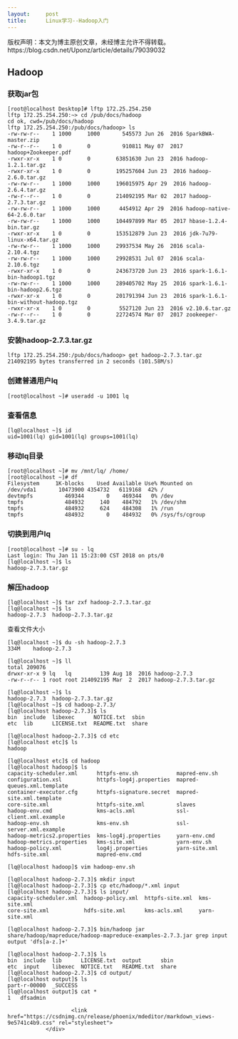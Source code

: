 ```yaml
---
layout:     post
title:      Linux学习--Hadoop入门
---
```

<div id="article_content" class="article_content clearfix csdn-tracking-statistics" data-pid="blog" data-mod="popu_307" data-dsm="post">
								<div class="article-copyright">
					版权声明：本文为博主原创文章，未经博主允许不得转载。					https://blog.csdn.net/Uponz/article/details/79039032				</div>
								            <div id="content_views" class="markdown_views prism-atom-one-dark">
							<!-- flowchart 箭头图标 勿删 -->
							<svg xmlns="http://www.w3.org/2000/svg" style="display: none;"><path stroke-linecap="round" d="M5,0 0,2.5 5,5z" id="raphael-marker-block" style="-webkit-tap-highlight-color: rgba(0, 0, 0, 0);"></path></svg>
							<h2 id="hadoop">Hadoop</h2>

<h3 id="获取jar包">获取jar包</h3>



<pre class="prettyprint"><code class=" hljs haml">[root@localhost Desktop]# lftp 172.25.254.250
lftp 172.25.254.250:~&gt; cd /pub/docs/hadoop
cd ok, cwd=/pub/docs/hadoop
lftp 172.25.254.250:/pub/docs/hadoop&gt; ls
-<span class="ruby">rw-rw-r--    <span class="hljs-number">1</span> <span class="hljs-number">1000</span>     <span class="hljs-number">1000</span>       <span class="hljs-number">545573</span> <span class="hljs-constant">Jun</span> <span class="hljs-number">26</span>  <span class="hljs-number">2016</span> <span class="hljs-constant">SparkBWA</span>-master.zip
</span>-<span class="ruby">rw-r--r--    <span class="hljs-number">1</span> <span class="hljs-number">0</span>        <span class="hljs-number">0</span>          <span class="hljs-number">910811</span> <span class="hljs-constant">May</span> <span class="hljs-number">07</span>  <span class="hljs-number">2017</span> hadoop+<span class="hljs-constant">Zookeeper</span>.pdf
</span>-<span class="ruby">rwxr-xr-x    <span class="hljs-number">1</span> <span class="hljs-number">0</span>        <span class="hljs-number">0</span>        <span class="hljs-number">63851630</span> <span class="hljs-constant">Jun</span> <span class="hljs-number">23</span>  <span class="hljs-number">2016</span> hadoop-<span class="hljs-number">1.2</span>.<span class="hljs-number">1</span>.tar.gz
</span>-<span class="ruby">rwxr-xr-x    <span class="hljs-number">1</span> <span class="hljs-number">0</span>        <span class="hljs-number">0</span>        <span class="hljs-number">195257604</span> <span class="hljs-constant">Jun</span> <span class="hljs-number">23</span>  <span class="hljs-number">2016</span> hadoop-<span class="hljs-number">2.6</span>.<span class="hljs-number">0</span>.tar.gz
</span>-<span class="ruby">rw-rw-r--    <span class="hljs-number">1</span> <span class="hljs-number">1000</span>     <span class="hljs-number">1000</span>     <span class="hljs-number">196015975</span> <span class="hljs-constant">Apr</span> <span class="hljs-number">29</span>  <span class="hljs-number">2016</span> hadoop-<span class="hljs-number">2.6</span>.<span class="hljs-number">4</span>.tar.gz
</span>-<span class="ruby">rw-r--r--    <span class="hljs-number">1</span> <span class="hljs-number">0</span>        <span class="hljs-number">0</span>        <span class="hljs-number">214092195</span> <span class="hljs-constant">Mar</span> <span class="hljs-number">02</span>  <span class="hljs-number">2017</span> hadoop-<span class="hljs-number">2.7</span>.<span class="hljs-number">3</span>.tar.gz
</span>-<span class="ruby">rw-rw-r--    <span class="hljs-number">1</span> <span class="hljs-number">1000</span>     <span class="hljs-number">1000</span>      <span class="hljs-number">4454912</span> <span class="hljs-constant">Apr</span> <span class="hljs-number">29</span>  <span class="hljs-number">2016</span> hadoop-native-<span class="hljs-number">64</span>-<span class="hljs-number">2.6</span>.<span class="hljs-number">0</span>.tar
</span>-<span class="ruby">rw-rw-r--    <span class="hljs-number">1</span> <span class="hljs-number">1000</span>     <span class="hljs-number">1000</span>     <span class="hljs-number">104497899</span> <span class="hljs-constant">Mar</span> <span class="hljs-number">05</span>  <span class="hljs-number">2017</span> hbase-<span class="hljs-number">1.2</span>.<span class="hljs-number">4</span>-bin.tar.gz
</span>-<span class="ruby">rwxr-xr-x    <span class="hljs-number">1</span> <span class="hljs-number">0</span>        <span class="hljs-number">0</span>        <span class="hljs-number">153512879</span> <span class="hljs-constant">Jun</span> <span class="hljs-number">23</span>  <span class="hljs-number">2016</span> jdk-<span class="hljs-number">7</span>u79-linux-x64.tar.gz
</span>-<span class="ruby">rw-rw-r--    <span class="hljs-number">1</span> <span class="hljs-number">1000</span>     <span class="hljs-number">1000</span>     <span class="hljs-number">29937534</span> <span class="hljs-constant">May</span> <span class="hljs-number">26</span>  <span class="hljs-number">2016</span> scala-<span class="hljs-number">2.10</span>.<span class="hljs-number">4</span>.tgz
</span>-<span class="ruby">rw-rw-r--    <span class="hljs-number">1</span> <span class="hljs-number">1000</span>     <span class="hljs-number">1000</span>     <span class="hljs-number">29928531</span> <span class="hljs-constant">Jul</span> <span class="hljs-number">07</span>  <span class="hljs-number">2016</span> scala-<span class="hljs-number">2.10</span>.<span class="hljs-number">6</span>.tgz
</span>-<span class="ruby">rwxr-xr-x    <span class="hljs-number">1</span> <span class="hljs-number">0</span>        <span class="hljs-number">0</span>        <span class="hljs-number">243673720</span> <span class="hljs-constant">Jun</span> <span class="hljs-number">23</span>  <span class="hljs-number">2016</span> spark-<span class="hljs-number">1.6</span>.<span class="hljs-number">1</span>-bin-hadoop1.tgz
</span>-<span class="ruby">rw-rw-r--    <span class="hljs-number">1</span> <span class="hljs-number">1000</span>     <span class="hljs-number">1000</span>     <span class="hljs-number">289405702</span> <span class="hljs-constant">May</span> <span class="hljs-number">25</span>  <span class="hljs-number">2016</span> spark-<span class="hljs-number">1.6</span>.<span class="hljs-number">1</span>-bin-hadoop2.<span class="hljs-number">6</span>.tgz
</span>-<span class="ruby">rwxr-xr-x    <span class="hljs-number">1</span> <span class="hljs-number">0</span>        <span class="hljs-number">0</span>        <span class="hljs-number">201791394</span> <span class="hljs-constant">Jun</span> <span class="hljs-number">23</span>  <span class="hljs-number">2016</span> spark-<span class="hljs-number">1.6</span>.<span class="hljs-number">1</span>-bin-without-hadoop.tgz
</span>-<span class="ruby">rwxr-xr-x    <span class="hljs-number">1</span> <span class="hljs-number">0</span>        <span class="hljs-number">0</span>         <span class="hljs-number">5527120</span> <span class="hljs-constant">Jun</span> <span class="hljs-number">23</span>  <span class="hljs-number">2016</span> v2.<span class="hljs-number">10.6</span>.tar.gz
</span>-<span class="ruby">rw-r--r--    <span class="hljs-number">1</span> <span class="hljs-number">0</span>        <span class="hljs-number">0</span>        <span class="hljs-number">22724574</span> <span class="hljs-constant">Mar</span> <span class="hljs-number">07</span>  <span class="hljs-number">2017</span> zookeeper-<span class="hljs-number">3.4</span>.<span class="hljs-number">9</span>.tar.gz</span></code></pre>

<h3 id="安装hadoop-273targz">安装hadoop-2.7.3.tar.gz</h3>



<pre class="prettyprint"><code class=" hljs ruby">lftp <span class="hljs-number">172.25</span>.<span class="hljs-number">254.250</span><span class="hljs-symbol">:/pub/docs/hadoop&gt;</span> get hadoop-<span class="hljs-number">2.7</span>.<span class="hljs-number">3</span>.tar.gz
<span class="hljs-number">214092195</span> bytes transferred <span class="hljs-keyword">in</span> <span class="hljs-number">2</span> seconds (<span class="hljs-number">101.58</span>M/s) </code></pre>

<h3 id="创建普通用户lq">创建普通用户lq</h3>



<pre class="prettyprint"><code class=" hljs ruby">[root<span class="hljs-variable">@localhost</span> ~]<span class="hljs-comment"># useradd -u 1001 lq</span></code></pre>

<h3 id="查看信息">查看信息</h3>



<pre class="prettyprint"><code class=" hljs ruby">[lq<span class="hljs-variable">@localhost</span> ~]<span class="hljs-variable">$ </span>id
uid=<span class="hljs-number">1001</span>(lq) gid=<span class="hljs-number">1001</span>(lq) groups=<span class="hljs-number">1001</span>(lq)</code></pre>

<h3 id="移动lq目录">移动lq目录</h3>



<pre class="prettyprint"><code class=" hljs coffeescript">[root<span class="hljs-property">@localhost</span> ~]<span class="hljs-comment"># mv /mnt/lq/ /home/</span>
[root<span class="hljs-property">@localhost</span> ~]<span class="hljs-comment"># df</span>
Filesystem     <span class="hljs-number">1</span>K-blocks    Used Available Use% Mounted <span class="hljs-literal">on</span>
<span class="hljs-regexp">/dev/vda1       10473900 4354732   6119168  42% /</span>
devtmpfs          <span class="hljs-number">469344</span>       <span class="hljs-number">0</span>    <span class="hljs-number">469344</span>   <span class="hljs-number">0</span>% /dev
tmpfs             <span class="hljs-number">484932</span>     <span class="hljs-number">140</span>    <span class="hljs-number">484792</span>   <span class="hljs-number">1</span>% /dev/shm
tmpfs             <span class="hljs-number">484932</span>     <span class="hljs-number">624</span>    <span class="hljs-number">484308</span>   <span class="hljs-number">1</span>% /run
tmpfs             <span class="hljs-number">484932</span>       <span class="hljs-number">0</span>    <span class="hljs-number">484932</span>   <span class="hljs-number">0</span>% /sys/fs/cgroup</code></pre>

<h3 id="切换到用户lq">切换到用户lq</h3>



<pre class="prettyprint"><code class=" hljs ruby">[root<span class="hljs-variable">@localhost</span> ~]<span class="hljs-comment"># su - lq</span>
<span class="hljs-constant">Last</span> <span class="hljs-symbol">login:</span> <span class="hljs-constant">Thu</span> <span class="hljs-constant">Jan</span> <span class="hljs-number">11</span> <span class="hljs-number">15</span><span class="hljs-symbol">:</span><span class="hljs-number">23</span><span class="hljs-symbol">:</span><span class="hljs-number">00</span> <span class="hljs-constant">CST</span> <span class="hljs-number">2018</span> on pts/<span class="hljs-number">0</span>
[lq<span class="hljs-variable">@localhost</span> ~]<span class="hljs-variable">$ </span>ls
hadoop-<span class="hljs-number">2.7</span>.<span class="hljs-number">3</span>.tar.gz</code></pre>

<h3 id="解压hadoop">解压hadoop</h3>



<pre class="prettyprint"><code class=" hljs ruby">[lq<span class="hljs-variable">@localhost</span> ~]<span class="hljs-variable">$ </span>tar zxf hadoop-<span class="hljs-number">2.7</span>.<span class="hljs-number">3</span>.tar.gz 
[lq<span class="hljs-variable">@localhost</span> ~]<span class="hljs-variable">$ </span>ls
hadoop-<span class="hljs-number">2.7</span>.<span class="hljs-number">3</span>  hadoop-<span class="hljs-number">2.7</span>.<span class="hljs-number">3</span>.tar.gz</code></pre>

<p>查看文件大小</p>



<pre class="prettyprint"><code class=" hljs ruby">[lq<span class="hljs-variable">@localhost</span> ~]<span class="hljs-variable">$ </span>du -sh hadoop-<span class="hljs-number">2.7</span>.<span class="hljs-number">3</span>
<span class="hljs-number">334</span>M    hadoop-<span class="hljs-number">2.7</span>.<span class="hljs-number">3</span></code></pre>



<pre class="prettyprint"><code class=" hljs brainfuck"><span class="hljs-title">[</span><span class="hljs-comment">lq@localhost</span> <span class="hljs-comment">~</span><span class="hljs-title">]</span><span class="hljs-comment">$</span> <span class="hljs-comment">ll</span>
<span class="hljs-comment">total</span> <span class="hljs-comment">209076</span>
<span class="hljs-comment">drwxr</span><span class="hljs-literal">-</span><span class="hljs-comment">xr</span><span class="hljs-literal">-</span><span class="hljs-comment">x</span> <span class="hljs-comment">9</span> <span class="hljs-comment">lq</span>   <span class="hljs-comment">lq</span>         <span class="hljs-comment">139</span> <span class="hljs-comment">Aug</span> <span class="hljs-comment">18</span>  <span class="hljs-comment">2016</span> <span class="hljs-comment">hadoop</span><span class="hljs-literal">-</span><span class="hljs-comment">2</span><span class="hljs-string">.</span><span class="hljs-comment">7</span><span class="hljs-string">.</span><span class="hljs-comment">3</span>
<span class="hljs-literal">-</span><span class="hljs-comment">rw</span><span class="hljs-literal">-</span><span class="hljs-comment">r</span><span class="hljs-literal">-</span><span class="hljs-literal">-</span><span class="hljs-comment">r</span><span class="hljs-literal">-</span><span class="hljs-literal">-</span> <span class="hljs-comment">1</span> <span class="hljs-comment">root</span> <span class="hljs-comment">root</span> <span class="hljs-comment">214092195</span> <span class="hljs-comment">Mar</span>  <span class="hljs-comment">2</span>  <span class="hljs-comment">2017</span> <span class="hljs-comment">hadoop</span><span class="hljs-literal">-</span><span class="hljs-comment">2</span><span class="hljs-string">.</span><span class="hljs-comment">7</span><span class="hljs-string">.</span><span class="hljs-comment">3</span><span class="hljs-string">.</span><span class="hljs-comment">tar</span><span class="hljs-string">.</span><span class="hljs-comment">gz</span></code></pre>



<pre class="prettyprint"><code class=" hljs ruby">[lq<span class="hljs-variable">@localhost</span> ~]<span class="hljs-variable">$ </span>ls
hadoop-<span class="hljs-number">2.7</span>.<span class="hljs-number">3</span>  hadoop-<span class="hljs-number">2.7</span>.<span class="hljs-number">3</span>.tar.gz
[lq<span class="hljs-variable">@localhost</span> ~]<span class="hljs-variable">$ </span>cd hadoop-<span class="hljs-number">2.7</span>.<span class="hljs-number">3</span>/
[lq<span class="hljs-variable">@localhost</span> hadoop-<span class="hljs-number">2.7</span>.<span class="hljs-number">3</span>]<span class="hljs-variable">$ </span>ls
bin  <span class="hljs-keyword">include</span>  libexec      <span class="hljs-constant">NOTICE</span>.txt  sbin
etc  lib      <span class="hljs-constant">LICENSE</span>.txt  <span class="hljs-constant">README</span>.txt  share</code></pre>



<pre class="prettyprint"><code class=" hljs ruby">[lq<span class="hljs-variable">@localhost</span> hadoop-<span class="hljs-number">2.7</span>.<span class="hljs-number">3</span>]<span class="hljs-variable">$ </span>cd etc
[lq<span class="hljs-variable">@localhost</span> etc]<span class="hljs-variable">$ </span>ls
hadoop</code></pre>



<pre class="prettyprint"><code class=" hljs avrasm">[lq@localhost etc]$ cd hadoop
[lq@localhost hadoop]$ ls
capacity-scheduler<span class="hljs-preprocessor">.xml</span>      httpfs-env<span class="hljs-preprocessor">.sh</span>            mapred-env<span class="hljs-preprocessor">.sh</span>
configuration<span class="hljs-preprocessor">.xsl</span>           httpfs-log4j<span class="hljs-preprocessor">.properties</span>  mapred-queues<span class="hljs-preprocessor">.xml</span><span class="hljs-preprocessor">.template</span>
container-executor<span class="hljs-preprocessor">.cfg</span>      httpfs-signature<span class="hljs-preprocessor">.secret</span>  mapred-site<span class="hljs-preprocessor">.xml</span><span class="hljs-preprocessor">.template</span>
core-site<span class="hljs-preprocessor">.xml</span>               httpfs-site<span class="hljs-preprocessor">.xml</span>          slaves
hadoop-env<span class="hljs-preprocessor">.cmd</span>              kms-acls<span class="hljs-preprocessor">.xml</span>             ssl-client<span class="hljs-preprocessor">.xml</span><span class="hljs-preprocessor">.example</span>
hadoop-env<span class="hljs-preprocessor">.sh</span>               kms-env<span class="hljs-preprocessor">.sh</span>               ssl-server<span class="hljs-preprocessor">.xml</span><span class="hljs-preprocessor">.example</span>
hadoop-metrics2<span class="hljs-preprocessor">.properties</span>  kms-log4j<span class="hljs-preprocessor">.properties</span>     yarn-env<span class="hljs-preprocessor">.cmd</span>
hadoop-metrics<span class="hljs-preprocessor">.properties</span>   kms-site<span class="hljs-preprocessor">.xml</span>             yarn-env<span class="hljs-preprocessor">.sh</span>
hadoop-policy<span class="hljs-preprocessor">.xml</span>           log4j<span class="hljs-preprocessor">.properties</span>         yarn-site<span class="hljs-preprocessor">.xml</span>
hdfs-site<span class="hljs-preprocessor">.xml</span>               mapred-env<span class="hljs-preprocessor">.cmd</span></code></pre>



<pre class="prettyprint"><code class=" hljs ruby">[lq<span class="hljs-variable">@localhost</span> hadoop]<span class="hljs-variable">$ </span>vim hadoop-env.sh</code></pre>



<pre class="prettyprint"><code class=" hljs ruby">[lq<span class="hljs-variable">@localhost</span> hadoop-<span class="hljs-number">2.7</span>.<span class="hljs-number">3</span>]<span class="hljs-variable">$ </span>mkdir input
[lq<span class="hljs-variable">@localhost</span> hadoop-<span class="hljs-number">2.7</span>.<span class="hljs-number">3</span>]<span class="hljs-variable">$ </span>cp etc/hadoop/*.xml input
[lq<span class="hljs-variable">@localhost</span> hadoop-<span class="hljs-number">2.7</span>.<span class="hljs-number">3</span>]<span class="hljs-variable">$ </span>ls input/
capacity-scheduler.xml  hadoop-policy.xml  httpfs-site.xml  kms-site.xml
core-site.xml           hdfs-site.xml      kms-acls.xml     yarn-site.xml</code></pre>



<pre class="prettyprint"><code class=" hljs ruby">[lq<span class="hljs-variable">@localhost</span> hadoop-<span class="hljs-number">2.7</span>.<span class="hljs-number">3</span>]<span class="hljs-variable">$ </span>bin/hadoop jar share/hadoop/mapreduce/hadoop-mapreduce-examples-<span class="hljs-number">2.7</span>.<span class="hljs-number">3</span>.jar grep input output <span class="hljs-string">'dfs[a-z.]+'</span>

[lq<span class="hljs-variable">@localhost</span> hadoop-<span class="hljs-number">2.7</span>.<span class="hljs-number">3</span>]<span class="hljs-variable">$ </span>ls
bin  <span class="hljs-keyword">include</span>  lib      <span class="hljs-constant">LICENSE</span>.txt  output      sbin
etc  input    libexec  <span class="hljs-constant">NOTICE</span>.txt   <span class="hljs-constant">README</span>.txt  share
[lq<span class="hljs-variable">@localhost</span> hadoop-<span class="hljs-number">2.7</span>.<span class="hljs-number">3</span>]<span class="hljs-variable">$ </span>cd output/
[lq<span class="hljs-variable">@localhost</span> output]<span class="hljs-variable">$ </span>ls
part-r-<span class="hljs-number">00000</span>  _SUCCESS
[lq<span class="hljs-variable">@localhost</span> output]<span class="hljs-variable">$ </span>cat *
<span class="hljs-number">1</span>   dfsadmin</code></pre>            </div>
						<link href="https://csdnimg.cn/release/phoenix/mdeditor/markdown_views-9e5741c4b9.css" rel="stylesheet">
                </div>